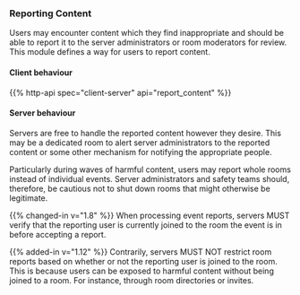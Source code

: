 
### Reporting Content

Users may encounter content which they find inappropriate and should be
able to report it to the server administrators or room moderators for
review. This module defines a way for users to report content.

#### Client behaviour

{{% http-api spec="client-server" api="report_content" %}}

#### Server behaviour

Servers are free to handle the reported content however they desire.
This may be a dedicated room to alert server administrators to the
reported content or some other mechanism for notifying the appropriate
people.

Particularly during waves of harmful content, users may report whole
rooms instead of individual events. Server administrators and safety teams
should, therefore, be cautious not to shut down rooms that might otherwise
be legitimate.

{{% changed-in v="1.8" %}} When processing event reports, servers MUST
verify that the reporting user is currently joined to the room the event
is in before accepting a report.

{{% added-in v="1.12" %}} Contrarily, servers MUST NOT restrict room reports
based on whether or not the reporting user is joined to the room. This is
because users can be exposed to harmful content without being joined to a
room. For instance, through room directories or invites.

